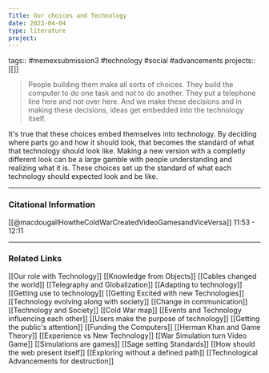 ```yaml
---
Title: Our choices and Technology
date: 2023-04-04
type: literature
project:
---
```

tags:: #memexsubmission3 #technology #social #advancements 
projects::[[]]

> People building them make all sorts of choices. They build the computer to do one task and not to do another. They put a telephone line here and not over here. And we make these decisions and in making these decisions, ideas get embedded into the technology itself.

It's true that these choices embed themselves into technology. By deciding where parts go and how it should look, that becomes the standard of what that technology should look like. Making a new version with a completly different look can be a large gamble with people understanding and realizing what it is. These choices set up the standard of what each technology should expected look and be like.

---
### Citational Information

[[@macdougallHowtheColdWarCreatedVideoGamesandViceVersa]] 11:53 - 12:11

---

### Related Links

[[Our role with Technology]]
[[Knowledge from Objects]]
[[Cables changed the world]]
[[Telegraphy and Globalization]]
[[Adapting to technology]]
[[Getting use to technology]]
[[Getting Excited with new Technologies]]
[[Technology evolving along with society]]
[[Change in communication]]
[[Technology and Society]]
[[Cold War map]]
[[Events and Technology influencing each other]]
[[Users make the purpose of technology]]
[[Getting the public's attention]]
[[Funding the Computers]]
[[Herman Khan and Game Theory]]
[[Experience vs New Technology]]
[[War Simulation turn Video Game]]
[[Simulations are games]]
[[Sage setting Standards]]
[[How should the web present itself]]
[[Exploring without a defined path]]
[[Technological Advancements for destruction]]